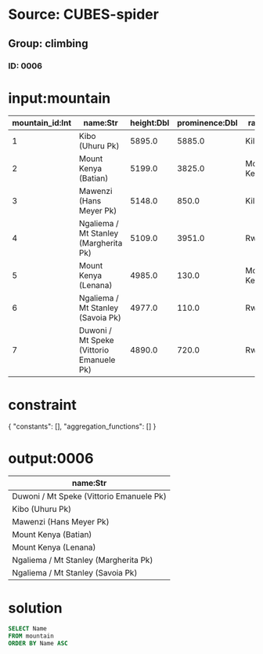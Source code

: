 # Source: CUBES-spider
## Group: climbing
### ID: 0006

# input:mountain

| mountain_id:Int | name:Str | height:Dbl | prominence:Dbl | range:Str | country:Str |
|---|---|---|---|---|---|
| 1 | Kibo (Uhuru Pk) | 5895.0 | 5885.0 | Kilimanjaro | Tanzania |
| 2 | Mount Kenya (Batian) | 5199.0 | 3825.0 | Mount Kenya | Kenya |
| 3 | Mawenzi (Hans Meyer Pk) | 5148.0 | 850.0 | Kilimanjaro | Tanzania |
| 4 | Ngaliema / Mt Stanley (Margherita Pk) | 5109.0 | 3951.0 | Rwenzori | DR Congo Uganda |
| 5 | Mount Kenya (Lenana) | 4985.0 | 130.0 | Mount Kenya | Kenya |
| 6 | Ngaliema / Mt Stanley (Savoia Pk) | 4977.0 | 110.0 | Rwenzori | Uganda |
| 7 | Duwoni / Mt Speke (Vittorio Emanuele Pk) | 4890.0 | 720.0 | Rwenzori | Uganda |

# constraint

{
  "constants": [],
  "aggregation_functions": []
}

# output:0006

| name:Str |
|---|
| Duwoni / Mt Speke (Vittorio Emanuele Pk) |
| Kibo (Uhuru Pk) |
| Mawenzi (Hans Meyer Pk) |
| Mount Kenya (Batian) |
| Mount Kenya (Lenana) |
| Ngaliema / Mt Stanley (Margherita Pk) |
| Ngaliema / Mt Stanley (Savoia Pk) |

# solution

```sql
SELECT Name
FROM mountain
ORDER BY Name ASC
```
